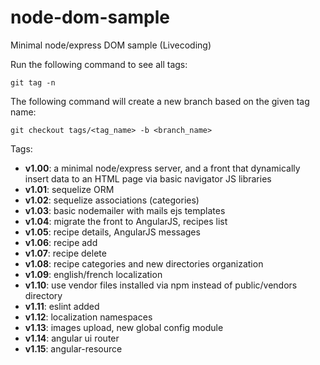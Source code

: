 # node-dom-sample
Minimal node/express DOM sample (Livecoding)

Run the following command to see all tags:
```
git tag -n
```

The following command will create a new branch based on the given tag name:
```
git checkout tags/<tag_name> -b <branch_name>
```

Tags:
- **v1.00**: a minimal node/express server, and a front that dynamically insert data to an HTML page via basic navigator JS libraries
- **v1.01**: sequelize ORM
- **v1.02**: sequelize associations (categories)
- **v1.03**: basic nodemailer with mails ejs templates
- **v1.04**: migrate the front to AngularJS, recipes list
- **v1.05**: recipe details, AngularJS messages
- **v1.06**: recipe add
- **v1.07**: recipe delete
- **v1.08**: recipe categories and new directories organization
- **v1.09**: english/french localization
- **v1.10**: use vendor files installed via npm instead of public/vendors directory
- **v1.11**: eslint added
- **v1.12**: localization namespaces
- **v1.13**: images upload, new global config module
- **v1.14**: angular ui router
- **v1.15**: angular-resource
